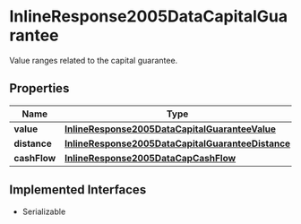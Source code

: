 

# InlineResponse2005DataCapitalGuarantee

Value ranges related to the capital guarantee.

## Properties

Name | Type | Description | Notes
------------ | ------------- | ------------- | -------------
**value** | [**InlineResponse2005DataCapitalGuaranteeValue**](InlineResponse2005DataCapitalGuaranteeValue.md) |  |  [optional]
**distance** | [**InlineResponse2005DataCapitalGuaranteeDistance**](InlineResponse2005DataCapitalGuaranteeDistance.md) |  |  [optional]
**cashFlow** | [**InlineResponse2005DataCapCashFlow**](InlineResponse2005DataCapCashFlow.md) |  |  [optional]


## Implemented Interfaces

* Serializable



